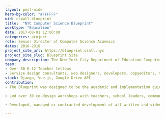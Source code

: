 ```yaml
---
layout: post-wide
hero-bg-color: "#FFFFFF"
uid: cs4all-blueprint
title:  "NYC Computer Science Blueprint"
worktype: "Education"
date: 2017-08-01 12:00:00
categories: project
role: Senior Director of Computer Science Acaemics
dates: 2016-2018
project_site_url: https://blueprint.csall.nyc
project_site_slug: Blueprint Site
company_description: The New York City Department of Education Computer Science Blueprint is designed to be the academic and implementation guide for the Computer Science for All initiative at all levels of the NYC school system - serving 1.1. million students across over 1800 schools. 
team:
- Over 50 K-12 Teacher fellows
- Service design consultants, web designers, developers, copyeditors, videographers, and interns
stack: Django, Vue.js, Google Drive API
contribution:
- The Blueprint was designed to be the academic and implementation guide for the Computer Science for All initiative for the over 1800 K-12 schools, dozens of institutes of higher education and community-based organizations serving 1.1. million students across over 1800 schools.

- Led over 30 co-design workshops with teachers, school leaders, community-based organizations, industry leaders, and education researchers to gather constraints and priorities for implementation and academic challenges to introducing computer science education as a new subject into schools by training teachers with no prior content knowledge.

- Developed, managed or contracted development of all written and video content.

---
```


<div class="showcase">
    
</div>